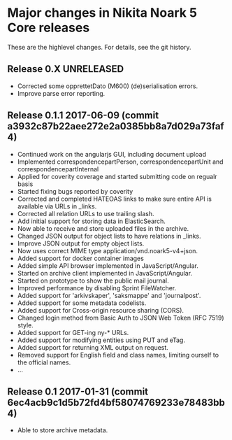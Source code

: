 Major changes in Nikita Noark 5 Core releases
=============================================

These are the highlevel changes.  For details, see the git history.

Release 0.X UNRELEASED
------------------------
 * Corrected some opprettetDato (M600) (de)serialisation errors.
 * Improve parse error reporting.

Release 0.1.1 2017-06-09 (commit a3932c87b22aee272e2a0385bb8a7d029a73faf4)
--------------------------------------------------------------------------
 * Continued work on the angularjs GUI, including document upload
 * Implemented correspondencepartPerson, correspondencepartUnit and correspondencepartInternal
 * Applied for coverity coverage and started submitting code on regualr basis
 * Started fixing bugs reported by coverity
 * Corrected and completed HATEOAS links to make sure entire API is
   available via URLs in \_links.
 * Corrected all relation URLs to use trailing slash.
 * Add initial support for storing data in ElasticSearch.
 * Now able to receive and store uploaded files in the archive.
 * Changed JSON output for object lists to have relations in \_links.
 * Improve JSON output for empty object lists.
 * Now uses correct MIME type application/vnd.noark5-v4+json.
 * Added support for docker container images
 * Added simple API browser implemented in JavaScript/Angular.
 * Started on archive client implemented in JavaScript/Angular.
 * Started on prototype to show the public mail journal.
 * Improved performance by disabling Sprint FileWatcher.
 * Added support for 'arkivskaper', 'saksmappe' and 'journalpost'.
 * Added support for some metadata codelists.
 * Added support for Cross-origin resource sharing (CORS).
 * Changed login method from Basic Auth to JSON Web Token (RFC 7519) style.
 * Added support for GET-ing ny-* URLs.
 * Added support for modifying entities using PUT and eTag.
 * Added support for returning XML output on request.
 * Removed support for English field and class names, limiting ourself
   to the official names.
 * ...

Release 0.1 2017-01-31 (commit 6ec4acb9c1d5b72fd4bf58074769233e78483bb4)
-----------------------
 * Able to store archive metadata.
